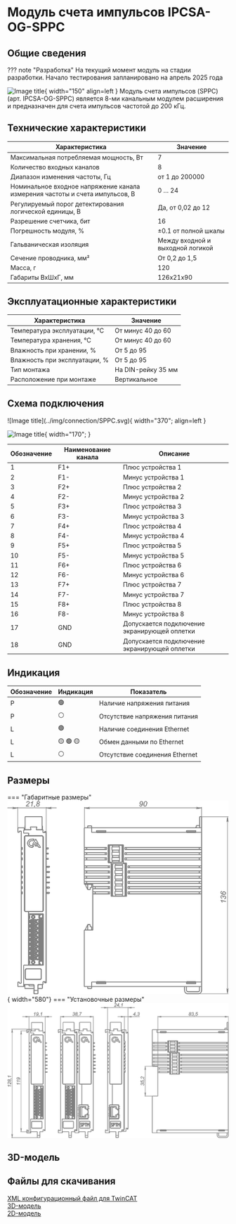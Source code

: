 # Модуль счета импульсов IPCSA-OG-SPPC

## Общие сведения

??? note "Разработка"
    На текущий момент модуль на стадии разработки. Начало тестирования запланировано на апрель 2025 года
<div class="grid cards" markdown>

![Image title](../img/modules/SPPC.png){ width="150" align=left  }
Модуль счета импульсов (SPPC) (арт. IPCSA-OG-SPPC) является 8-ми канальным модулем расширения и предназначен для счета импульсов частотой до 200 кГц.
</div>

## Технические характеристики 
| Характеристика                          | Значение                          |
|-----------------------------------------|-----------------------------------|
| Максимальная потребляемая мощность, Вт  | 7                                 |
| Количество входных каналов              | 8                                 |
| Диапазон изменения частоты, Гц          | от 1 до 200000                    |
| Номинальное входное напряжение канала измерения частоты и счета импульсов, В | 0 … 24 |
| Регулируемый порог детектирования логической единицы, В | Да, от 0,02 до 12 |
| Разрешение счетчика, бит                | 16                                |
| Погрешность модуля, %                   | ±0.1 от полной шкалы              |
| Гальваническая изоляция                 | Между входной и выходной логикой  |
| Сечение проводника, мм²                 | От 0,2 до 1,5                     |
| Масса, г                                | 120                               |
| Габариты ВхШхГ, мм                      | 126х21х90                         |

## Эксплуатационные характеристики
| Характеристика                   | Значение           |
| -------------------------------- | -                  |
| Температура эксплуатации, °С     | От минус 40 до 60  |
| Температура хранения, °С         | От минус 40 до 60  |
| Влажность при хранении, %	       | От 5 до 95         |
| Влажность при эксплуатации, %    | От 5 до 95         |
| Тип монтажа                      | На DIN-рейку 35 мм |
| Расположение при монтаже         | Вертикальное       |

## Схема подключения
<div class="grid cards" markdown>
![Image title](../img/connection/SPPC.svg){ width="370"; align=left  }

![Image title](../img/connection/connector_18pin.png){ width="170";  }
</div>

| Обозначение | Наименование канала | Описание                                         |
|-------------|---------------------|--------------------------------------------------|
| 1           | F1+                 | Плюс устройства 1                                |
| 2           | F1-                 | Минус устройства 1                               |
| 3           | F2+                 | Плюс устройства 2                                |
| 4           | F2-                 | Минус устройства 2                               |
| 5           | F3+                 | Плюс устройства 3                                |
| 6           | F3-                 | Минус устройства 3                               |
| 7           | F4+                 | Плюс устройства 4                                |
| 8           | F4-                 | Минус устройства 4                               |
| 9           | F5+                 | Плюс устройства 5                                |
| 10          | F5-                 | Минус устройства 5                               |
| 11          | F6+                 | Плюс устройства 6                                |
| 12          | F6-                 | Минус устройства 6                               |
| 13          | F7+                 | Плюс устройства 7                                |
| 14          | F7-                 | Минус устройства 7                               |
| 15          | F8+                 | Плюс устройства 8                                |
| 16          | F8-                 | Минус устройства 8                               |
| 17          | GND                 | Допускается подключение экранирующей оплетки     |
| 18          | GND                 | Допускается подключение экранирующей оплетки     |

## Индикация
| Обозначение | Индикация | Показатель |
|------------------|----------------------|---------------------------------------|
| P | :green_circle:| Наличие напряжения питания |
| P | :white_circle:| Отсутствие напряжения питания |
| L | :green_circle:| Наличие соединения Ethernet |
| L | :yellow_circle: :green_circle: :yellow_circle: | Обмен данными по Ethernet |
| L | :white_circle:| Отсутствие соединения Ethernet|

## Размеры
=== "Габаритные размеры" 
    ![Image title](../img/dimensions/overall_dimensions_extensions.png){ width="580"}
=== "Установочные размеры"
    ![alt text](../img/dimensions/installation_dimensions.png) 

## 3D-модель
<model-viewer src="https://xn--j1abl.online//img/3d/DI.glb"
alt="3D Model"
auto-rotate
camera-controls
poster="https://xn--j1abl.online//img/3d/posterDI.webp"
camera-orbit="160deg 75deg 348m"
field-of-view="30deg"
exposure="0.5"
style="width: 100%; height: 500px;">
</model-viewer>


## Файлы для скачивания
<a href="/downloads/IPCSA_OG.xml" download>XML конфигурационный файл для TwinCAT</a>      
<a href="/downloads/Module 18-pin.step" download>3D-модель</a>   
<a href="/downloads/Module 18-pin.dwg" download>2D-модель</a>    






